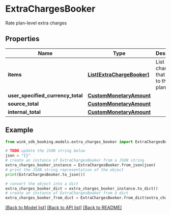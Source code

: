 # ExtraChargesBooker

Rate plan-level extra charges

## Properties

Name | Type | Description | Notes
------------ | ------------- | ------------- | -------------
**items** | [**List[ExtraChargeBooker]**](ExtraChargeBooker.md) | List of extra charges that applies to the rate plan. | [optional] 
**user_specified_currency_total** | [**CustomMonetaryAmount**](CustomMonetaryAmount.md) |  | [optional] 
**source_total** | [**CustomMonetaryAmount**](CustomMonetaryAmount.md) |  | [optional] 
**internal_total** | [**CustomMonetaryAmount**](CustomMonetaryAmount.md) |  | [optional] 

## Example

```python
from wink_sdk_booking.models.extra_charges_booker import ExtraChargesBooker

# TODO update the JSON string below
json = "{}"
# create an instance of ExtraChargesBooker from a JSON string
extra_charges_booker_instance = ExtraChargesBooker.from_json(json)
# print the JSON string representation of the object
print(ExtraChargesBooker.to_json())

# convert the object into a dict
extra_charges_booker_dict = extra_charges_booker_instance.to_dict()
# create an instance of ExtraChargesBooker from a dict
extra_charges_booker_from_dict = ExtraChargesBooker.from_dict(extra_charges_booker_dict)
```
[[Back to Model list]](../README.md#documentation-for-models) [[Back to API list]](../README.md#documentation-for-api-endpoints) [[Back to README]](../README.md)


